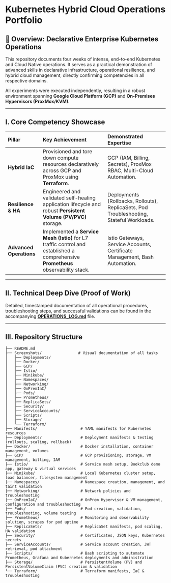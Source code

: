 # Kubernetes Hybrid Cloud Operations Portfolio

## 🚀 Overview: Declarative Enterprise Kubernetes Operations

This repository documents four weeks of intense, end-to-end Kubernetes and Cloud Native operations. It serves as a practical demonstration of advanced skills in declarative infrastructure, operational resilience, and hybrid cloud management, directly confirming competencies in all respective domains.

All experiments were executed independently, resulting in a robust environment spanning **Google Cloud Platform (GCP)** and **On-Premises Hypervisors (ProxMox/KVM)**.

---

## I. Core Competency Showcase

| Pillar | Key Achievement | Demonstrated Expertise |
| :--- | :--- | :--- |
| **Hybrid IaC** | Provisioned and tore down compute resources declaratively across GCP and ProxMox using **Terraform**. | GCP (IAM, Billing, Secrets), ProxMox RBAC, Multi-Cloud Automation. |
| **Resilience & HA** | Engineered and validated self-healing application lifecycle and robust **Persistent Volume (PV/PVC)** storage. | Deployments (Rollbacks, Rollouts), ReplicaSets, Pod Troubleshooting, Stateful Workloads. |
| **Advanced Operations** | Implemented a **Service Mesh (Istio)** for L7 traffic control and established a comprehensive **Prometheus** observability stack. | Istio Gateways, Service Accounts, Certificate Management, Bash Automation. |

---

## II. Technical Deep Dive (Proof of Work)

Detailed, timestamped documentation of all operational procedures, troubleshooting steps, and successful validations can be found in the accompanying **[OPERATIONS_LOG.md](OPERATIONS_LOG.md)** file.

---

## III. Repository Structure
```
├── README.md
├── Screenshots/                # Visual documentation of all tasks
│   ├── Deployments/
│   ├── Docker/
│   ├── GCP/
│   ├── Istio/
│   ├── Minikube/
│   ├── Namespaces/
│   ├── Networking/
│   ├── OnPremIaC/
│   ├── Pods/
│   ├── Prometheus/
│   ├── ReplicaSets/
│   ├── Security/
│   ├── ServiceAccounts/
│   ├── Scripts/
│   ├── Storage/
│   └── Terraform/
├── Manifests/                   # YAML manifests for Kubernetes resources
├── Deployments/                 # Deployment manifests & testing (rollouts, scaling, rollback)
├── Docker/                      # Docker installation, container management, volumes
├── GCP/                         # GCP provisioning, storage, VM management, billing, IAM
├── Istio/                       # Service mesh setup, Bookclub demo app, gateway & virtual services
├── Minikube/                    # Local Kubernetes cluster setup, load balancer, filesystem management
├── Namespaces/                  # Namespace creation, management, and taint validation
├── Networking/                  # Network policies and troubleshooting
├── OnPremIaC/                   # OnPrem Hypervisor & VM management, configuration and troubleshooting
├── Pods/                        # Pod creation, validation, troubleshooting, volume testing
├── Prometheus/                  # Monitoring and observability solution, scrapes for pod uptime
├── ReplicaSets/                 # ReplicaSet manifests, pod scaling, HA validation
├── Security/                    # Certificates, JSON keys, Kubernetes secrets
├── ServiceAccounts/             # Service account creation, JWT retrieval, pod attachment
├── Scripts/                     # Bash scripting to automate Prometheus, Grafana and Kubernetes deployments and administration
├── Storage/                     # PersistentVolume (PV) and PersistentVolumeClaim (PVC) creation & validation
└── Terraform/                   # Terraform manifests, IaC & troubleshooting
```
